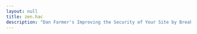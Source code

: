 ```yaml
---
layout: null
title: zen.hac
description: "Dan Farmer's Improving the Security of Your Site by Breaking Into It"
---
```

